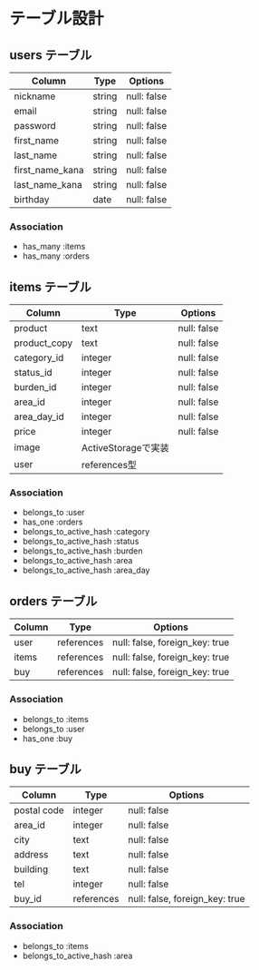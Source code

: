 # テーブル設計

## users テーブル

| Column          | Type   | Options     |
| --------        | ------ | ----------- |
| nickname        | string | null: false | #ニックネーム
| email           | string | null: false | #メールアドレス
| password        | string | null: false | #パスワード
| first_name      | string | null: false | #姓
| last_name       | string | null: false | #名
| first_name_kana | string | null: false | #カナ姓
| last_name_kana  | string | null: false | #カナ名
| birthday        | date   | null: false | #生年月日

### Association

- has_many :items
- has_many :orders

## items テーブル

| Column        | Type   | Options     |
| ------        | ------ | ----------- |
| product       | text   | null: false | #商品名
| product_copy  | text   | null: false | #商品説明
| category_id   | integer| null: false | #カテゴリー
| status_id     | integer| null: false | #商品状態
| burden_id     | integer| null: false | #配送料の負担
| area_id       | integer| null: false | #配送元地域
| area_day_id   | integer| null: false | #配送までの日数
| price         | integer| null: false | #価格
| image         | ActiveStorageで実装   |
| user          | references型         |

### Association

- belongs_to :user
- has_one :orders
- belongs_to_active_hash :category
- belongs_to_active_hash :status
- belongs_to_active_hash :burden
- belongs_to_active_hash :area
- belongs_to_active_hash :area_day


## orders テーブル

| Column       | Type       | Options                        |
| -------      | ---------- | ------------------------------ |
| user         | references | null: false, foreign_key: true |
| items        | references | null: false, foreign_key: true |
| buy          | references | null: false, foreign_key: true |

### Association

- belongs_to :items
- belongs_to :user
- has_one :buy

## buy テーブル

| Column       | Type       | Options     |
| ------       | ------     | ----------- |
| postal code  | integer    | null: false | #郵便番号
| area_id      | integer    | null: false | #都道府県
| city         | text       | null: false | #市区町村
| address      | text       | null: false | #番地
| building     | text       | null: false | #建物名
| tel          | integer    | null: false | #電話番号
| buy_id       | references | null: false, foreign_key: true |

### Association

- belongs_to :items
- belongs_to_active_hash :area



